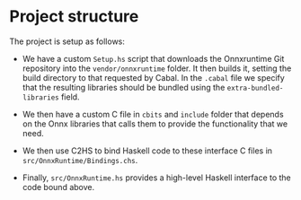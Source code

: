 Project structure
=================

The project is setup as follows:

- We have a custom `Setup.hs` script that downloads the Onnxruntime Git
  repository into the `vendor/onnxruntime` folder. It then builds it,
  setting the build directory to that requested by Cabal.
  In the `.cabal` file we specify that the resulting libraries should be
  bundled using the `extra-bundled-libraries` field.

- We then have a custom C file in `cbits` and `include` folder that
  depends on the Onnx libraries that calls them to provide the functionality
  that we need.

- We then use C2HS to bind Haskell code to these interface C files in
  `src/OnnxRuntime/Bindings.chs`.

- Finally, `src/OnnxRuntime.hs` provides a high-level Haskell interface to the
  code bound above.
